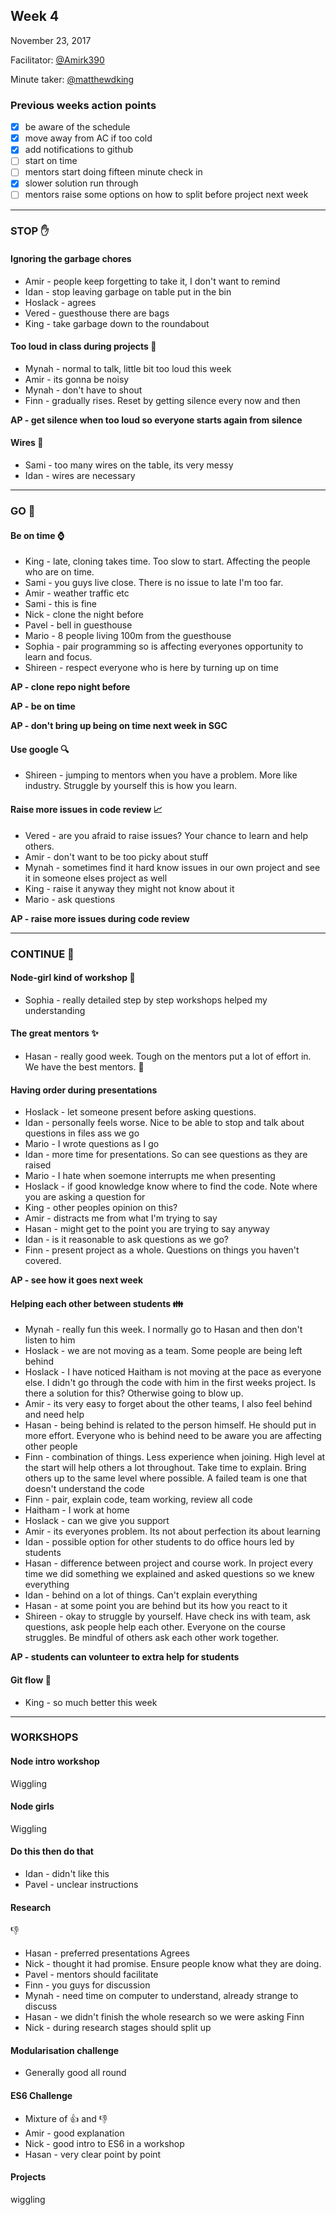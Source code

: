 ## Week 4

November 23, 2017

Facilitator: [@Amirk390](https://www.github.com/Amirk390)

Minute taker: [@matthewdking](https://www.github.com/matthewdking)

### Previous weeks action points

- [x] be aware of the schedule
- [x] move away from AC if too cold
- [x] add notifications to github
- [ ] start on time
- [ ] mentors start doing fifteen minute check in
- [x] slower solution run through
- [ ] mentors raise some options on how to split before project next week

---
### STOP :hand:

#### Ignoring the garbage chores
- Amir - people keep forgetting to take it, I don't want to remind
- Idan - stop leaving garbage on table put in the bin
- Hoslack - agrees
- Vered - guesthouse there are bags
- King - take garbage down to the roundabout

#### Too loud in class during projects :mega:
- Mynah - normal to talk, little bit too loud this week
- Amir - its gonna be noisy
- Mynah - don't have to shout
- Finn - gradually rises. Reset by getting silence every now and then

**AP - get silence when too loud so everyone starts again from silence**

#### Wires :electric_plug:
- Sami - too many wires on the table, its very messy
- Idan - wires are necessary

---
### GO :running:

#### Be on time :watch:
- King - late, cloning takes time. Too slow to start. Affecting the people who are on time.
- Sami - you guys live close. There is no issue to late I'm too far.
- Amir - weather traffic etc
- Sami - this is fine
- Nick - clone the night before
- Pavel - bell in guesthouse
- Mario - 8 people living 100m from the guesthouse
- Sophia - pair programming so is affecting everyones opportunity to learn and focus.
- Shireen - respect everyone who is here by turning up on time

**AP - clone repo night before**

**AP - be on time**

**AP - don't bring up being on time next week in SGC**

#### Use google :mag:
- Shireen - jumping to mentors when you have a problem. More like industry. Struggle by yourself this is how you learn.

#### Raise more issues in code review :chart_with_upwards_trend:
- Vered - are you afraid to raise issues? Your chance to learn and help others.
- Amir - don't want to be too picky about stuff
- Mynah - sometimes find it hard know issues in our own project and see it in someone elses project as well
- King - raise it anyway they might not know about it
- Mario - ask questions

**AP - raise more issues during code review**

---
### CONTINUE :dancer:

#### Node-girl kind of workshop :two_women_holding_hands:
- Sophia - really detailed step by step workshops helped my understanding

#### The great mentors :sparkles:
- Hasan - really good week. Tough on the mentors put a lot of effort in. We have the best mentors. :clap:

#### Having order during presentations
- Hoslack - let someone present before asking questions.
- Idan - personally feels worse. Nice to be able to stop and talk about questions in files ass we go
- Mario - I wrote questions as I go
- Idan - more time for presentations. So can see questions as they are raised
- Mario - I hate when soemone interrupts me when presenting
- Hoslack - if good knowledge know where to find the code. Note where you are asking a question for
- King - other peoples opinion on this?
- Amir - distracts me from what I'm trying to say
- Hasan - might get to the point you are trying to say anyway
- Idan - is it reasonable to ask questions as we go?
- Finn - present project as a whole. Questions on things you haven't covered.

**AP - see how it goes next week**

#### Helping each other between students :family:

- Mynah - really fun this week. I normally go to Hasan and then don't listen to him
- Hoslack - we are not moving as a team. Some people are being left behind
- Hoslack - I have noticed Haitham is not moving at the pace as everyone else. I didn't go through the code with him in the first weeks project. Is there a solution for this? Otherwise going to blow up.
- Amir - its very easy to forget about the other teams, I also feel behind and need help
- Hasan - being behind is related to the person himself. He should put in more effort. Everyone who is behind need to be aware you are affecting other people
- Finn - combination of things. Less experience when joining. High level at the start will help others a lot throughout. Take time to explain. Bring others up to the same level where possible. A failed team is one that doesn't understand the code
- Finn - pair, explain code, team working, review all code
- Haitham - I work at home
- Hoslack - can we give you support
- Amir - its everyones problem. Its not about perfection its about learning
- Idan - possible option for other students to do office hours led by students
- Hasan - difference between project and course work. In project every time we did something we explained and asked questions so we knew everything
- Idan - behind on a lot of things. Can't explain everything
- Hasan - at some point you are behind but its how you react to it
- Shireen - okay to struggle by yourself. Have check ins with team, ask questions, ask people help each other. Everyone on the course struggles. Be mindful of others ask each other work together.

**AP - students can volunteer to extra help for students**

#### Git flow :tada:
- King - so much better this week

---
### WORKSHOPS

#### Node intro workshop
Wiggling

#### Node girls
Wiggling

#### Do this then do that
- Idan - didn't like this
- Pavel - unclear instructions

#### Research
:-1:
- Hasan - preferred presentations
Agrees
- Nick - thought it had promise. Ensure people know what they are doing.
- Pavel - mentors should facilitate
- Finn - you guys for discussion
- Mynah - need time on computer to understand, already strange to discuss
- Hasan - we didn't finish the whole research so we were asking Finn
- Nick - during research stages should split up

#### Modularisation challenge
- Generally good all round

#### ES6 Challenge
- Mixture of :+1: and :-1:
- Amir - good explanation
- Nick - good intro to ES6 in a workshop
- Hasan - very clear point by point

#### Projects
wiggling
